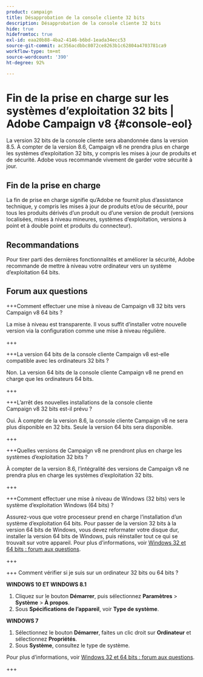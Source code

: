```yaml
---
product: campaign
title: Désapprobation de la console cliente 32 bits
description: Désapprobation de la console cliente 32 bits
hide: true
hidefromtoc: true
exl-id: eaa20b88-4ba2-4146-b6bd-1eada34ecc53
source-git-commit: ac356acdbbc8072ce8263b1c62804a4703781ca9
workflow-type: tm+mt
source-wordcount: '390'
ht-degree: 92%

---
```


# Fin de la prise en charge sur les systèmes d’exploitation 32 bits | Adobe Campaign v8 {#console-eol}

La version 32 bits de la console cliente sera abandonnée dans la version 8.5. À compter de la version 8.6, Campaign v8 ne prendra plus en charge les systèmes d’exploitation 32 bits, y compris les mises à jour de produits et de sécurité. Adobe vous recommande vivement de garder votre sécurité à jour.

## Fin de la prise en charge

La fin de prise en charge signifie qu’Adobe ne fournit plus d’assistance technique, y compris les mises à jour de produits et/ou de sécurité, pour tous les produits dérivés d’un produit ou d’une version de produit (versions localisées, mises à niveau mineures, systèmes d’exploitation, versions à point et à double point et produits du connecteur).

## Recommandations

Pour tirer parti des dernières fonctionnalités et améliorer la sécurité, Adobe recommande de mettre à niveau votre ordinateur vers un système d’exploitation 64 bits.

## Forum aux questions

+++Comment effectuer une mise à niveau de Campaign v8 32 bits vers Campaign v8 64 bits ?

La mise à niveau est transparente. Il vous suffit d’installer votre nouvelle version via la configuration comme une mise à niveau régulière.

+++

+++La version 64 bits de la console cliente Campaign v8 est-elle compatible avec les ordinateurs 32 bits ?

Non. La version 64 bits de la console cliente Campaign v8 ne prend en charge que les ordinateurs 64 bits.

+++

+++L’arrêt des nouvelles installations de la console cliente Campaign v8 32 bits est-il prévu ?

Oui. À compter de la version 8.6, la console cliente Campaign v8 ne sera plus disponible en 32 bits. Seule la version 64 bits sera disponible.

+++

+++Quelles versions de Campaign v8 ne prendront plus en charge les systèmes d’exploitation 32 bits ?

À compter de la version 8.6, l’intégralité des versions de Campaign v8 ne prendra plus en charge les systèmes d’exploitation 32 bits.

+++

+++Comment effectuer une mise à niveau de Windows (32 bits) vers le système d’exploitation Windows (64 bits) ?

Assurez-vous que votre processeur prend en charge l’installation d’un système d’exploitation 64 bits. Pour passer de la version 32 bits à la version 64 bits de Windows, vous devez reformater votre disque dur, installer la version 64 bits de Windows, puis réinstaller tout ce qui se trouvait sur votre appareil. Pour plus d’informations, voir [Windows 32 et 64 bits : forum aux questions](https://support.microsoft.com/fr-fr/windows/32-bit-and-64-bit-windows-frequently-asked-questions-c6ca9541-8dce-4d48-0415-94a3faa2e13d).

+++

+++ Comment vérifier si je suis sur un ordinateur 32 bits ou 64 bits ?

**WINDOWS 10 ET WINDOWS 8.1**

1. Cliquez sur le bouton **Démarrer**, puis sélectionnez **Paramètres** > **Système** > **À propos**.
1. Sous **Spécifications de l’appareil**, voir **Type de système**.

**WINDOWS 7**
1. Sélectionnez le bouton **Démarrer**, faites un clic droit sur **Ordinateur** et sélectionnez **Propriétés**.
1. Sous **Système**, consultez le type de système.

Pour plus d’informations, voir [Windows 32 et 64 bits : forum aux questions](https://support.microsoft.com/fr-fr/windows/32-bit-and-64-bit-windows-frequently-asked-questions-c6ca9541-8dce-4d48-0415-94a3faa2e13d).

+++
